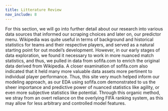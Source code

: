 ```yaml
---
title: Litterature Review
nav_include: 8
---
```

For this section, we will go into further detail about our research into various data sources that informed our scraping choices and later on, our predictor menu. Wikipedia was quite useful in terms of background and historical statistics for teams and their respective players, and served as a natural starting point for out model’s development. However, in our early stages of data exploration, we found it necessary to work in more nuanced match statistics, and thus, we pulled in data from sofifa.com to enrich the original data derived from Wikipedia. A closer examination of sofifa.com also indicated that it held many more valuable data assets more pertinent to individual player performance. Thus, this site very much helped inform our modeling approach, as our EDA using sofifa.com demonstrated to us the sheer importance and predictive power of nuanced statistics like agility, or even more subjective statistics like potential. Through this organic method, we stray from an overt reliance on  the overlying FIFA ranking system, as this may allow for less arbitrary and controlled model features.

